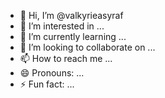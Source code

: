 - 👋 Hi, I’m @valkyrieasyraf
- 👀 I’m interested in ...
- 🌱 I’m currently learning ...
- 💞️ I’m looking to collaborate on ...
- 📫 How to reach me ...
- 😄 Pronouns: ...
- ⚡ Fun fact: ...

<!---
valkyrieasyraf/valkyrieasyraf is a ✨ special ✨ repository because its `README.md` (this file) appears on your GitHub profile.
You can click the Preview link to take a look at your changes.
--->
